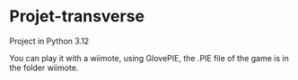 # Projet-transverse

Project in Python 3.12

You can play it with a wiimote, using GlovePIE, the .PIE file of the game is in the folder wiimote.
